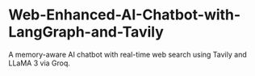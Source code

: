 # Web-Enhanced-AI-Chatbot-with-LangGraph-and-Tavily
A memory-aware AI chatbot with real-time web search using Tavily and LLaMA 3 via Groq.
